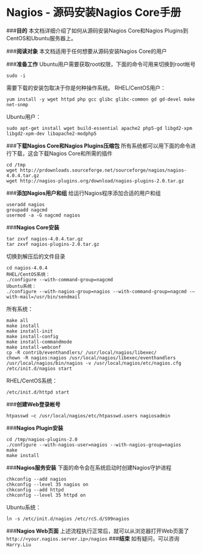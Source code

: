 
# **Nagios - 源码安装Nagios Core手册**


###**目的**
本文档详细介绍了如何从源码安装Nagios Core和Nagios Plugins到CentOS和Ubuntu服务器上。

###**阅读对象**
本文档适用于任何想要从源码安装Nagios Core的用户

###**准备工作**
Ubuntu用户需要获取root权限，下面的命令可用来切换到root帐号
```
sudo -i
```
需要下载的安装包取决于你是何种操作系统。
RHEL/CentOS用户：
```
yum install -y wget httpd php gcc glibc glibc-common gd gd-devel make net-snmp
```
Ubuntu用户：
```
sudo apt-get install wget build-essential apache2 php5-gd libgd2-xpm libgd2-xpm-dev libapache2-modphp5
```
###**下载Nagios Core和Nagios Plugins压缩包**
所有系统都可以用下面的命令进行下载，这会下载Nagios Core和所需的插件
```
cd /tmp
wget http://prdownloads.sourceforge.net/sourceforge/nagios/nagios-4.0.4.tar.gz
wget http://nagios-plugins.org/download/nagios-plugins-2.0.tar.gz
```
###**添加Nagios用户和组**
给运行Nagios程序添加合适的用户和组
```
useradd nagios
groupadd nagcmd
usermod -a -G nagcmd nagios
```
###**Nagios Core安装**
```
tar zxvf nagios-4.0.4.tar.gz
tar zxvf nagios-plugins-2.0.tar.gz
```
切换到解压后的文件目录
```
cd nagios-4.0.4
RHEL/CentOS系统：
./configure --with-command-group=nagcmd
Ubuntu系统：
./configure --with-nagios-group=nagios --with-command-group=nagcmd -–with-mail=/usr/bin/sendmail
```
所有系统：
```
make all
make install
make install-init
make install-config
make install-commandmode
make install-webconf
cp -R contrib/eventhandlers/ /usr/local/nagios/libexec/
chown -R nagios:nagios /usr/local/nagios/libexec/eventhandlers
/usr/local/nagios/bin/nagios -v /usr/local/nagios/etc/nagios.cfg
/etc/init.d/nagios start
```
RHEL/CentOS系统：
```
/etc/init.d/httpd start
```
###**创建Web登录帐号**
```
htpasswd –c /usr/local/nagios/etc/htpasswd.users nagiosadmin
```
###**Nagios Plugin安装**
```
cd /tmp/nagios-plugins-2.0
./configure --with-nagios-user=nagios --with-nagios-group=nagios
make
make install
```
###**Nagios服务安装**
下面的命令会在系统启动时创建Nagios守护进程
```
chkconfig --add nagios
chkconfig --level 35 nagios on
chkconfig --add httpd
chkconfig --level 35 httpd on
```
Ubuntu系统：
```
ln -s /etc/init.d/nagios /etc/rcS.d/S99nagios
```
###**Nagios Web页面**
上述流程执行正常后，就可以从浏览器打开Web页面了
```http://<your.nagios.server.ip>/nagios```
###**结束**
如有疑问，可以咨询`Harry.Liu`

